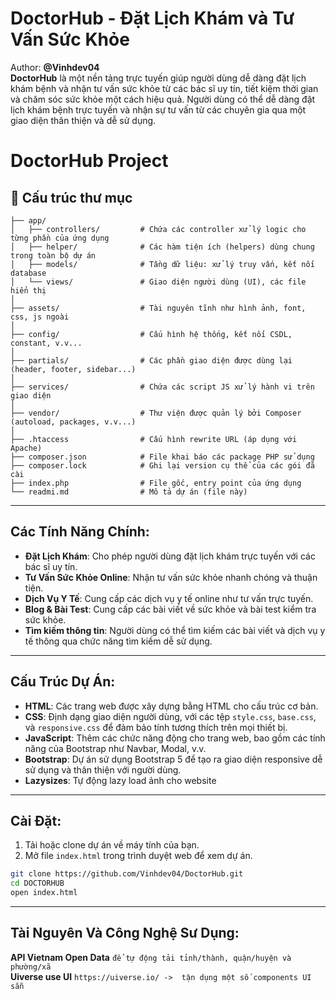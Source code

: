 # DoctorHub - Đặt Lịch Khám và Tư Vấn Sức Khỏe

Author: **@Vinhdev04**<br>
**DoctorHub** là một nền tảng trực tuyến giúp người dùng dễ dàng đặt lịch khám bệnh và nhận tư vấn sức khỏe từ các bác sĩ uy tín, tiết kiệm thời gian và chăm sóc sức khỏe một cách hiệu quả. Người dùng có thể dễ dàng đặt lịch khám bệnh trực tuyến và nhận sự tư vấn từ các chuyên gia qua một giao diện thân thiện và dễ sử dụng.

# DoctorHub Project

## 📁 Cấu trúc thư mục

```
├── app/
│   ├── controllers/         # Chứa các controller xử lý logic cho từng phần của ứng dụng
│   ├── helper/              # Các hàm tiện ích (helpers) dùng chung trong toàn bộ dự án
│   ├── models/              # Tầng dữ liệu: xử lý truy vấn, kết nối database
│   └── views/               # Giao diện người dùng (UI), các file hiển thị
│
├── assets/                  # Tài nguyên tĩnh như hình ảnh, font, css, js ngoài
│
├── config/                  # Cấu hình hệ thống, kết nối CSDL, constant, v.v...
│
├── partials/                # Các phần giao diện được dùng lại (header, footer, sidebar...)
│
├── services/                # Chứa các script JS xử lý hành vi trên giao diện
│
├── vendor/                  # Thư viện được quản lý bởi Composer (autoload, packages, v.v...)
│
├── .htaccess                # Cấu hình rewrite URL (áp dụng với Apache)
├── composer.json            # File khai báo các package PHP sử dụng
├── composer.lock            # Ghi lại version cụ thể của các gói đã cài
├── index.php                # File gốc, entry point của ứng dụng
└── readmi.md                # Mô tả dự án (file này)
```
---
## Các Tính Năng Chính:

- **Đặt Lịch Khám**: Cho phép người dùng đặt lịch khám trực tuyến với các bác sĩ uy tín.
- **Tư Vấn Sức Khỏe Online**: Nhận tư vấn sức khỏe nhanh chóng và thuận tiện.
- **Dịch Vụ Y Tế**: Cung cấp các dịch vụ y tế online như tư vấn trực tuyến.
- **Blog & Bài Test**: Cung cấp các bài viết về sức khỏe và bài test kiểm tra sức khỏe.
- **Tìm kiếm thông tin**: Người dùng có thể tìm kiếm các bài viết và dịch vụ y tế thông qua chức năng tìm kiếm dễ sử dụng.
---
## Cấu Trúc Dự Án:

- **HTML**: Các trang web được xây dựng bằng HTML cho cấu trúc cơ bản.
- **CSS**: Định dạng giao diện người dùng, với các tệp `style.css`, `base.css`, và `responsive.css` để đảm bảo tính tương thích trên mọi thiết bị.
- **JavaScript**: Thêm các chức năng động cho trang web, bao gồm các tính năng của Bootstrap như Navbar, Modal, v.v.
- **Bootstrap**: Dự án sử dụng Bootstrap 5 để tạo ra giao diện responsive dễ sử dụng và thân thiện với người dùng.
- **Lazysizes**: Tự động lazy load ảnh cho website
---
## Cài Đặt:

1. Tải hoặc clone dự án về máy tính của bạn.
2. Mở file `index.html` trong trình duyệt web để xem dự án.

```bash
git clone https://github.com/Vinhdev04/DoctorHub.git
cd DOCTORHUB
open index.html
```
---
## Tài Nguyên Và Công Nghệ Sư Dụng:

**API Vietnam Open Data** `để tự động tải tỉnh/thành, quận/huyện và phường/xã`
<br>
**Uiverse use UI** `https://uiverse.io/ ->  tận dụng một số components UI sẵn`
